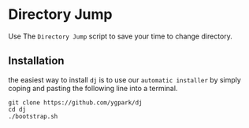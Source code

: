 # Directory Jump

Use The `Directory Jump` script to save your time to change directory.

## Installation

the easiest way to install `dj` is to use our `automatic installer`
by simply coping and pasting the following line into a terminal.

````
git clone https://github.com/ygpark/dj
cd dj
./bootstrap.sh
````

